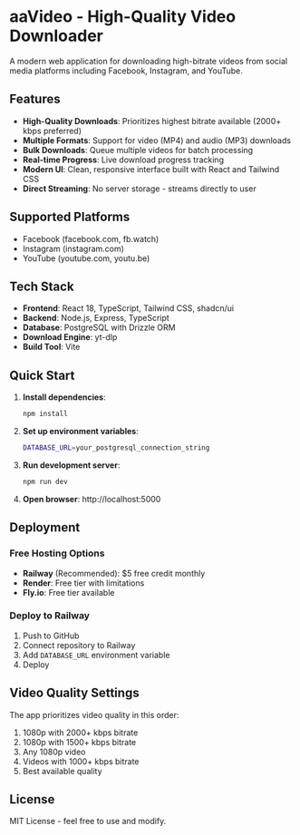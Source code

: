 # aaVideo - High-Quality Video Downloader

A modern web application for downloading high-bitrate videos from social media platforms including Facebook, Instagram, and YouTube.

## Features

- **High-Quality Downloads**: Prioritizes highest bitrate available (2000+ kbps preferred)
- **Multiple Formats**: Support for video (MP4) and audio (MP3) downloads
- **Bulk Downloads**: Queue multiple videos for batch processing
- **Real-time Progress**: Live download progress tracking
- **Modern UI**: Clean, responsive interface built with React and Tailwind CSS
- **Direct Streaming**: No server storage - streams directly to user

## Supported Platforms

- Facebook (facebook.com, fb.watch)
- Instagram (instagram.com)
- YouTube (youtube.com, youtu.be)

## Tech Stack

- **Frontend**: React 18, TypeScript, Tailwind CSS, shadcn/ui
- **Backend**: Node.js, Express, TypeScript
- **Database**: PostgreSQL with Drizzle ORM
- **Download Engine**: yt-dlp
- **Build Tool**: Vite

## Quick Start

1. **Install dependencies**:
   ```bash
   npm install
   ```

2. **Set up environment variables**:
   ```bash
   DATABASE_URL=your_postgresql_connection_string
   ```

3. **Run development server**:
   ```bash
   npm run dev
   ```

4. **Open browser**: http://localhost:5000

## Deployment

### Free Hosting Options

- **Railway** (Recommended): $5 free credit monthly
- **Render**: Free tier with limitations
- **Fly.io**: Free tier available

### Deploy to Railway

1. Push to GitHub
2. Connect repository to Railway
3. Add `DATABASE_URL` environment variable
4. Deploy

## Video Quality Settings

The app prioritizes video quality in this order:
1. 1080p with 2000+ kbps bitrate
2. 1080p with 1500+ kbps bitrate  
3. Any 1080p video
4. Videos with 1000+ kbps bitrate
5. Best available quality

## License

MIT License - feel free to use and modify.
